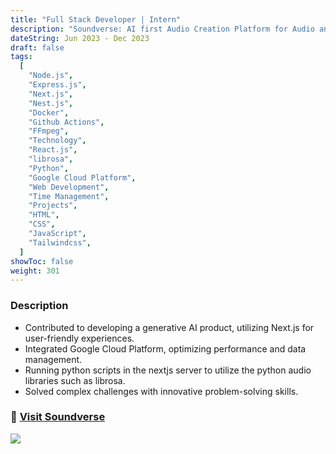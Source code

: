 ```yaml
---
title: "Full Stack Developer | Intern"
description: "Soundverse: AI first Audio Creation Platform for Audio and Music creators."
dateString: Jun 2023 - Dec 2023
draft: false
tags:
  [
    "Node.js",
    "Express.js",
    "Next.js",
    "Nest.js",
    "Docker",
    "Github Actions",
    "FFmpeg",
    "Technology",
    "React.js",
    "librosa",
    "Python",
    "Google Cloud Platform",
    "Web Development",
    "Time Management",
    "Projects",
    "HTML",
    "CSS",
    "JavaScript",
    "Tailwindcss",
  ]
showToc: false
weight: 301
---
```


### Description

- Contributed to developing a generative AI product, utilizing Next.js for user-friendly experiences.
- Integrated Google Cloud Platform, optimizing performance and data management.
- Running python scripts in the nextjs server to utilize the python audio libraries such as librosa.
- Solved complex challenges with innovative problem-solving skills.

### 🔗 [Visit Soundverse](https://www.soundverse.ai/)

![](/experience/soundverse.svg#center)
